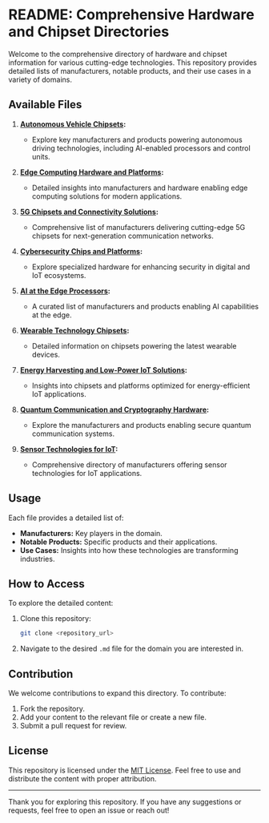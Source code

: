 # README: Comprehensive Hardware and Chipset Directories

Welcome to the comprehensive directory of hardware and chipset information for various cutting-edge technologies. This repository provides detailed lists of manufacturers, notable products, and their use cases in a variety of domains.

## Available Files

1. **[Autonomous Vehicle Chipsets](space_tech_chip_list.md):**
   - Explore key manufacturers and products powering autonomous driving technologies, including AI-enabled processors and control units.

2. **[Edge Computing Hardware and Platforms](edge_computing_hardware.md):**
   - Detailed insights into manufacturers and hardware enabling edge computing solutions for modern applications.

3. **[5G Chipsets and Connectivity Solutions](5g_chipsets_connectivity.md):**
   - Comprehensive list of manufacturers delivering cutting-edge 5G chipsets for next-generation communication networks.

4. **[Cybersecurity Chips and Platforms](cybersecurity_chips_platforms.md):**
   - Explore specialized hardware for enhancing security in digital and IoT ecosystems.

5. **[AI at the Edge Processors](ai_edge_processors.md):**
   - A curated list of manufacturers and products enabling AI capabilities at the edge.

6. **[Wearable Technology Chipsets](wearable_technology_chipsets.md):**
   - Detailed information on chipsets powering the latest wearable devices.

7. **[Energy Harvesting and Low-Power IoT Solutions](energy_harvesting_iot.md):**
   - Insights into chipsets and platforms optimized for energy-efficient IoT applications.

8. **[Quantum Communication and Cryptography Hardware](quantum_communication_hardware.md):**
   - Explore the manufacturers and products enabling secure quantum communication systems.

9. **[Sensor Technologies for IoT](sensor_technologies_iot.md):**
   - Comprehensive directory of manufacturers offering sensor technologies for IoT applications.

## Usage
Each file provides a detailed list of:
- **Manufacturers:** Key players in the domain.
- **Notable Products:** Specific products and their applications.
- **Use Cases:** Insights into how these technologies are transforming industries.

## How to Access
To explore the detailed content:
1. Clone this repository:
   ```bash
   git clone <repository_url>
   ```
2. Navigate to the desired `.md` file for the domain you are interested in.

## Contribution
We welcome contributions to expand this directory. To contribute:
1. Fork the repository.
2. Add your content to the relevant file or create a new file.
3. Submit a pull request for review.

## License
This repository is licensed under the [MIT License](LICENSE). Feel free to use and distribute the content with proper attribution.

---
Thank you for exploring this repository. If you have any suggestions or requests, feel free to open an issue or reach out!
